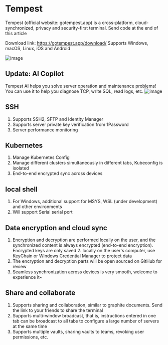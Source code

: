 # Tempest

Tempest (official website: gotempest.app) is a cross-platform, cloud-synchronized, privacy and security-first terminal. Send code at the end of this article

Download link: https://gotempest.app/download/
Supports Windows, macOS, Linux, iOS and Android

![image](https://github.com/MicaApps/Tempest/assets/6630660/0883d62d-11de-43ef-b43e-c8d217993b93)

## Update: AI Copilot
Tempest AI helps you solve server operation and maintenance problems! You can use it to help you diagnose TCP, write SQL, read logs, etc.
![image](https://github.com/MicaApps/Tempest/assets/6630660/ce471d85-8a91-45b2-b847-2d7f2a3e6ee4)

## SSH
1. Supports SSH2, SFTP and Identity Manager
2. Supports server private key verification from 1Password
3. Server performance monitoring

## Kubernetes
1. Manage Kubernetes Config
2. Manage different clusters simultaneously in different tabs, Kubeconfig is isolated
3. End-to-end encrypted sync across devices

## local shell
1. For Windows, additional support for MSYS, WSL (under development) and other environments
2. Will support Serial serial port

## Data encryption and cloud sync
1. Encryption and decryption are performed locally on the user, and the synchronized content is always encrypted (end-to-end encryption). Encrypted keys are only saved 2. locally on the user's computer, use KeyChain or Windows Credential Manager to protect data
3. The encryption and decryption parts will be open sourced on GitHub for review
4. Seamless synchronization across devices is very smooth, welcome to experience it~

## Share and collaborate
1. Supports sharing and collaboration, similar to graphite documents. Send the link to your friends to share the terminal
2. Supports multi-window broadcast, that is, instructions entered in one tab can be broadcast to all tabs to configure a large number of servers at the same time
3. Supports multiple vaults, sharing vaults to teams, revoking user permissions, etc.

